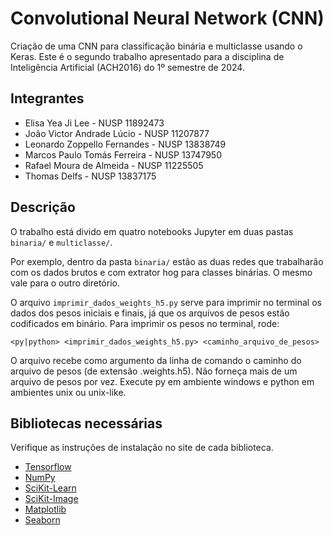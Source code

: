 # Convolutional Neural Network (CNN)

Criação de uma CNN para classificação binária e multiclasse usando o Keras. Este é o segundo trabalho apresentado para a disciplina de Inteligência Artificial (ACH2016) do 1º semestre de 2024.

## Integrantes

- Elisa Yea Ji Lee - NUSP 11892473
- João Victor Andrade Lúcio - NUSP 11207877
- Leonardo Zoppello Fernandes - NUSP 13838749
- Marcos Paulo Tomás Ferreira - NUSP 13747950
- Rafael Moura de Almeida - NUSP 11225505
- Thomas Delfs - NUSP 13837175

## Descrição

O trabalho está divido em quatro notebooks Jupyter em duas pastas `binaria/` e `multiclasse/`.

Por exemplo, dentro da pasta `binaria/` estão as duas redes que trabalharão com os dados brutos e com extrator hog para classes binárias. O mesmo vale para o outro diretório.

O arquivo `imprimir_dados_weights_h5.py` serve para imprimir no terminal os dados dos pesos iniciais e finais, já que os arquivos de pesos estão codificados em binário. Para imprimir os pesos no terminal, rode:

```
<py|python> <imprimir_dados_weights_h5.py> <caminho_arquivo_de_pesos>
```

O arquivo recebe como argumento da linha de comando o caminho do arquivo de pesos (de extensão .weights.h5).
Não forneça mais de um arquivo de pesos por vez. Execute py em ambiente windows e python em ambientes unix ou unix-like.

## Bibliotecas necessárias

Verifique as instruções de instalação no site de cada biblioteca.

- [Tensorflow](https://www.tensorflow.org/?hl=pt-br)
- [NumPy](https://numpy.org/)
- [SciKit-Learn](https://scikit-learn.org/stable/)
- [SciKit-Image](https://scikit-image.org/)
- [Matplotlib](https://matplotlib.org/)
- [Seaborn](https://seaborn.pydata.org/)
